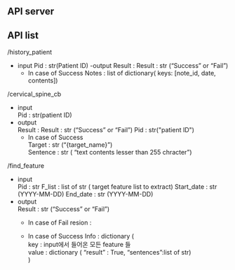 ## API server


## API list

/history_patient
- input
    Pid : str(Patient ID)
 -output
    Result : Result : str (“Success” or “Fail”)
    * In case of Success
    Notes : list of dictionary( keys: [note_id, date, contents])


/cervical_spine_cb
- input  
    Pid : str(patient ID)  
- output   
    Result : Result : str (“Success” or “Fail”)
    Pid : str("patient ID")
    * In case of Success     
    Target : str (“{target_name}”)  
    Sentence : str ( “text contents lesser than 255 chracter”)  
  

/find_feature  
- input  
    Pid : str
    F_list : list of str ( target feature list to extract)
    Start_date : str (YYYY-MM-DD)
    End_date : str (YYYY-MM-DD)
- output   
    Result : str (“Success” or “Fail”)
    * In case of Fail
    resion : 
    
    * In case of Success
    Info : dictionary (   
        key : input에서 들어온 모든 feature 들  
        value : dictionary ( “result” : True, “sentences”:list of str)  
    )